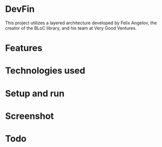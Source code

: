 # DevFin
This project utilizes a layered architecture developed by Felix Angelov, the creator of the BLoC library, and his team at Very Good Ventures.
# Features
# Technologies used 
# Setup and run
# Screenshot 
# Todo
